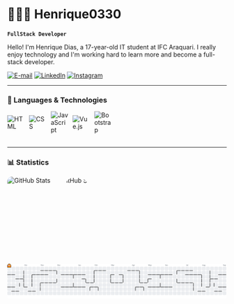 # 👨🏻‍💻 Henrique0330

**`FullStack Developer`**


Hello! I'm Henrique Dias, a 17-year-old IT student at IFC Araquari. I really enjoy technology and I'm working hard to learn more and become a full-stack developer.



[![E-mail](https://img.shields.io/badge/-Email-white?style=for-the-badge&logo=gmail&logoColor=28a745&color=ffffff)](mailto:henriquebelboni@gmail.com)
[![LinkedIn](https://img.shields.io/badge/-LinkedIn-white?style=for-the-badge&logo=linkedin&logoColor=28a745&color=ffffff)](https://www.linkedin.com/in/diasbelboni)
[![Instagram](https://img.shields.io/badge/-Instagram-white?style=for-the-badge&logo=instagram&logoColor=28a745&color=ffffff)](https://www.instagram.com/h.belboni/)


---


### 🤖 Languages & Technologies

<div style="display: flex; flex-wrap: wrap; gap: 10px; align-items: center;">
    <img alt="HTML" title="HTML" width="40px" src="https://cdn.jsdelivr.net/gh/devicons/devicon@latest/icons/html5/html5-original.svg" />
    <img alt="CSS" title="CSS" width="40px" src="https://cdn.jsdelivr.net/gh/devicons/devicon@latest/icons/css3/css3-original.svg" />
    <img alt="JavaScript" title="JavaScript" width="40px" src="https://cdn.jsdelivr.net/gh/devicons/devicon@latest/icons/javascript/javascript-original.svg" />
    <img alt="Vue.js" title="Vue.js" width="40px" src="https://cdn.jsdelivr.net/gh/devicons/devicon@latest/icons/vuejs/vuejs-original.svg" />
    <img alt="Bootstrap" title="Bootstrap" width="40px" src="https://cdn.jsdelivr.net/gh/devicons/devicon@latest/icons/bootstrap/bootstrap-original.svg" />
</div>

<br/>

---

### 📊 Statistics

<img 
  align="left" 
  alt="GitHub Stats" 
  height="200" 
  style="padding-right: 10px; border-radius: 10px;" 
  src="https://github-readme-stats.vercel.app/api?username=Henrique0330&show_icons=true&theme=graywhite&include_all_commits=true&locale=en" 
/>

<img 
  align="left" 
  alt="GitHub Stats" 
  height="200" 
  style="border-radius: 50%;" 
  src="https://github-readme-stats.vercel.app/api/top-langs/?username=Henrique0330&langs_count=12&layout=donut&theme=graywhite&size_weight=0&count_weight=1&hide=c++,roff,fortran,powershell,c,meson,cython,batchfile" 
/>

<br/>

<picture>
  <source media="(prefers-color-scheme: dark)" srcset="https://raw.githubusercontent.com/Henrique0330/Henrique0330/output/pacman-contribution-graph-dark.svg">
  <source media="(prefers-color-scheme: light)" srcset="https://raw.githubusercontent.com/Henrique0330/Henrique0330/output/pacman-contribution-graph.svg">
  <img alt="pacman contribution graph" src="https://raw.githubusercontent.com/Henrique0330/Henrique0330/output/pacman-contribution-graph.svg">
</picture>
